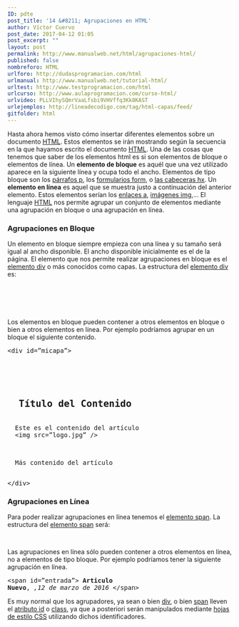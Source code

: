 ```yaml
---
ID: pdte
post_title: '14 &#8211; Agrupaciones en HTML'
author: Víctor Cuervo
post_date: 2017-04-12 01:05
post_excerpt: ""
layout: post
permalink: http://www.manualweb.net/html/agrupaciones-html/
published: false
nombreforo: HTML
urlforo: http://dudasprogramacion.com/html
urlmanual: http://www.manualweb.net/tutorial-html/
urltest: http://www.testprogramacion.com/html
urlcurso: http://www.aulaprogramacion.com/curso-html/
urlvideo: PLLVIhySQmrVaaLfsbi9VHVffq3Kk8KAST
urlejemplos: http://lineadecodigo.com/tag/html-capas/feed/
gitfolder: html
---
```

<span style="font-weight: 400;">Hasta ahora hemos visto cómo insertar diferentes elementos sobre un documento </span>[<span style="font-weight: 400;">HTML</span>][1]<span style="font-weight: 400;">. Estos elementos se irán mostrando según la secuencia en la que hayamos escrito el documento </span>[<span style="font-weight: 400;">HTML</span>][1]<span style="font-weight: 400;">.</span> Una de las cosas que tenemos que saber de los elementos html es si son elementos de bloque o elementos de línea. <span style="font-weight: 400;">Un </span>**elemento de bloque**<span style="font-weight: 400;"> es aquél que una vez utilizado aparece en la siguiente línea y ocupa todo el ancho. Elementos de tipo bloque son los </span>[<span style="font-weight: 400;">párrafos p</span>][2]<span style="font-weight: 400;">, los </span>[<span style="font-weight: 400;">formularios form</span>][3]<span style="font-weight: 400;">, o </span>[<span style="font-weight: 400;">las cabeceras hx</span>][4]<span style="font-weight: 400;">.</span> <span style="font-weight: 400;">Un </span>**elemento en línea**<span style="font-weight: 400;"> es aquel que se muestra justo a continuación del anterior elemento. Estos elementos serían los </span>[<span style="font-weight: 400;">enlaces a</span>][5]<span style="font-weight: 400;">, </span>[<span style="font-weight: 400;">imágenes img</span>][6]<span style="font-weight: 400;">,...</span> <span style="font-weight: 400;">El lenguaje </span>[<span style="font-weight: 400;">HTML</span>][1]<span style="font-weight: 400;"> nos permite agrupar un conjunto de elementos mediante una agrupación en bloque o una agrupación en línea.</span>
### Agrupaciones en Bloque

<span style="font-weight: 400;">Un elemento en bloque siempre empieza con una línea y su tamaño será igual al ancho disponible. El ancho disponible inicialmente es el de la página.</span> <span style="font-weight: 400;">El elemento que nos permite realizar agrupaciones en bloque es el </span>[<span style="font-weight: 400;">elemento div</span>][7]<span style="font-weight: 400;"> o más conocidos como capas. La estructura del </span>[<span style="font-weight: 400;">elemento div</span>][7]<span style="font-weight: 400;"> es:</span> <pre lang="html4strict"><div>
  <!-- Contenido de la Capa -->

</div></pre>

<span style="font-weight: 400;">Los elementos en bloque pueden contener a otros elementos en bloque o bien a otros elementos en línea.</span> <span style="font-weight: 400;">Por ejemplo podríamos agrupar en un bloque el siguiente contenido.</span> <pre lang="html4strict">&lt;div id=”micapa”>
  <h2>
  Título del Contenido
</h2>
  Este es el contenido del artículo
  &lt;img src=”logo.jpg” />


<p>
  Más contenido del artículo
</p>
&lt;/div></pre>

### Agrupaciones en Línea

<span style="font-weight: 400;">Para poder realizar agrupaciones en línea tenemos el </span>[<span style="font-weight: 400;">elemento span</span>][8]<span style="font-weight: 400;">. La estructura del </span>[<span style="font-weight: 400;">elemento span</span>][8]<span style="font-weight: 400;"> será:</span> <pre lang="html4strict"><span> <!-- Contenido --></span></pre>

<span style="font-weight: 400;">Las agrupaciones en línea sólo pueden contener a otros elementos en línea, no a elementos de tipo bloque.</span> <span style="font-weight: 400;">Por ejemplo podríamos tener la siguiente agrupación en línea.</span> <pre lang="html4strict">&lt;span id=”entrada”>
  <strong>Articulo Nuevo</strong>,
  <em>,12 de marzo de 2016</em>
&lt;/span></pre>

<span style="font-weight: 400;">Es muy normal que los agrupadores, ya sean o bien </span>[<span style="font-weight: 400;">div</span>][7]<span style="font-weight: 400;">, o bien </span>[<span style="font-weight: 400;">span</span>][8]<span style="font-weight: 400;"> lleven el </span>[<span style="font-weight: 400;">atributo id</span>][9]<span style="font-weight: 400;"> o </span>[<span style="font-weight: 400;">class</span>][10]<span style="font-weight: 400;">, ya que a posteriori serán manipulados mediante </span>[<span style="font-weight: 400;">hojas de estilo CSS</span>][11]<span style="font-weight: 400;"> utilizando dichos identificadores.</span>

 [1]: http://www.manualweb.net/tutorial-html/
 [2]: http://www.w3api.com/wiki/HTML:P
 [3]: http://www.w3api.com/wiki/HTML:FORM
 [4]: http://www.w3api.com/wiki/HTML:H1
 [5]: http://www.w3api.com/wiki/HTML:A
 [6]: http://www.w3api.com/wiki/HTML:IMG
 [7]: http://www.w3api.com/wiki/HTML:DIV
 [8]: http://www.w3api.com/wiki/HTML:SPAN
 [9]: http://www.w3api.com/wiki/HTML:Id
 [10]: http://www.w3api.com/wiki/HTML:Class
 [11]: http://www.manualweb.net/tutorial-css/
